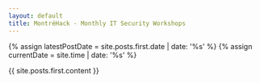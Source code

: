 ```yaml
---
layout: default
title: MontréHack - Monthly IT Security Workshops
---
```

{% assign latestPostDate = site.posts.first.date | date: '%s' %}
{% assign currentDate = site.time | date: '%s' %}

{{ site.posts.first.content }}
